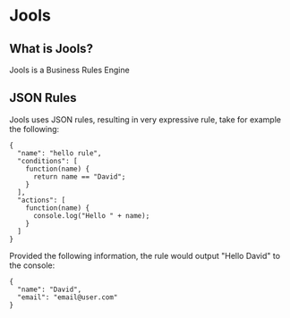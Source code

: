 Jools
=====

## What is Jools?

Jools is a Business Rules Engine

## JSON Rules 

Jools uses JSON rules, resulting in very expressive rule, take for example the following:

    {
      "name": "hello rule",
      "conditions": [
        function(name) {
          return name == "David";
        }
      ],
      "actions": [
        function(name) {
          console.log("Hello " + name);
        }
      ]
    }

Provided the following information, the rule would output "Hello David" to the console:

    {
      "name": "David",
      "email": "email@user.com"
    }


